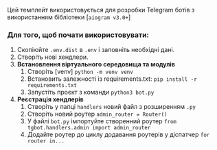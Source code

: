 Цей темплейт використовується для розробки Telegram ботів з використанням бібліотеки [`aiogram v3.0+`]

### Для того, щоб почати використовувати:
1. Скопіюйте `.env.dist` в `.env` i заповніть необхідні дані.
2. Створіть нові хендлери.
3. **Встановлення віртуального середовища та модулів**
   1. Створіть [venv] `python -m venv venv`
   2. Встановить залежності із requirements.txt: `pip install -r requirements.txt`
   3. Запустіть проєкт з команди `python3 bot.py`
4. **Реєстрація хендлерів**
   1. Створіть у папці `handlers` новий файл з розширенням `.py`
   2. Створіть новий роутер `admin_router = Router()`
   3. У файлі `bot.py` імпортуйте створенний роутер `from tgbot.handlers.admin import admin_router`
   4. Додайте роутер до циклу додавання роутерів у діспатчер `for router in...`
